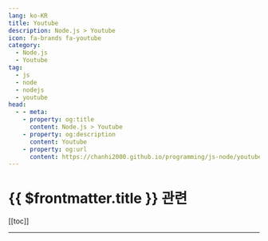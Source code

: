 ```yaml
---
lang: ko-KR
title: Youtube
description: Node.js > Youtube
icon: fa-brands fa-youtube
category: 
  - Node.js
  - Youtube
tag: 
  - js
  - node
  - nodejs
  - youtube
head:
  - - meta:
    - property: og:title
      content: Node.js > Youtube
    - property: og:description
      content: Youtube
    - property: og:url
      content: https://chanhi2000.github.io/programming/js-node/youtube.html
---
```


# {{ $frontmatter.title }} 관련

[[toc]]

---

<MyYouTubeItems jsonName="yu-node.js" /><!-- nodejs-foundation -->
<MyYouTubeItems jsonName="yu-AlgoJS" /><!-- AlgoJS -->
<MyYouTubeItems jsonName="yu-bawad" /><!-- Ben Awad -->
<MyYouTubeItems jsonName="yu-CodingNepal" /><!-- CodingNepal -->
<MyYouTubeItems jsonName="yu-JamesQQuick" /><!-- James Q Quick -->
<MyYouTubeItems jsonName="yu-kevinwwwade" /><!-- Kevin Wade -->
<MyYouTubeItems jsonName="yu-WebDevSimplified" /><!-- Web Dev Simplified -->
<MyYouTubeItems jsonName="yu-codingapple" /><!-- 코딩애플 -->
<MyYouTubeItems jsonName="yu-laithacademy" /><!-- Laith Academy -->
<MyYouTubeItems jsonName="yu-javascriptmastery" /><!-- JavaScript Mastery -->
<MyYouTubeItems jsonName="yu-Fireship" /><!-- Fireship -->
<MyYouTubeItems jsonName="yu-beyondfireship" /><!-- Beyond Fireship -->
<MyYouTubeItems jsonName="yu-DaveGrayTeachesCode" /><!-- Dave Gray -->
<MyYouTubeItems jsonName="yu-WesBos" /><!-- Wes Bos -->
<MyYouTubeItems jsonName="yu-nomadcoders" /><!-- 노마드 코더 Nomad Coders -->
<MyYouTubeItems jsonName="yu-CodingArtist" /><!-- Coding Artist -->
<MyYouTubeItems jsonName="yu-TylerPotts" /><!-- Tyler Potts -->
<MyYouTubeItems jsonName="yu-jherr" /><!-- Jack Herrington -->
<MyYouTubeItems jsonName="yu-brianmmdev" /><!-- Brian Morrison -->
<MyYouTubeItems jsonName="yu-codefactory_official" /><!-- 코드팩토리 -->
<MyYouTubeItems jsonName="yu-ZeroChoTV" /><!-- ZeroCho TV -->
<MyYouTubeItems jsonName="yu-leighhalliday" /><!-- Leigh Halliday -->
<MyYouTubeItems jsonName="yu-VicodeMedia" /><!-- Vicode Media -->
<MyYouTubeItems jsonName="yu-dongbinna" /><!-- 동빈나 -->
<MyYouTubeItems jsonName="yu-MinjunKim" /><!-- Minjun Kim -->
<MyYouTubeItems jsonName="yu-KaizenCodes" /><!-- Kaizen Codes -->
<MyYouTubeItems jsonName="yu-pluralsight" /><!-- Pluralsight -->
<MyYouTubeItems jsonName="yu-CodingTutorials360" /><!-- Dylan Israel -->
<MyYouTubeItems jsonName="yu-AdrianTwarog" /><!-- Adrian Twarog -->
<MyYouTubeItems jsonName="yu-AdamWathan" /><!-- Adam Wathan -->
<MyYouTubeItems jsonName="yu-ReactWithMasoud" /><!-- React with Masoud -->
<MyYouTubeItems jsonName="yu-CodingAddict" /><!-- Coding Addict -->
<MyYouTubeItems jsonName="yu-basarat" /><!-- basarat -->
<MyYouTubeItems jsonName="yu-MichiganTypeScript" /><!-- Michigan TypeScript -->
<MyYouTubeItems jsonName="yu-CodingGarden" /><!-- Coding Garden -->
<MyYouTubeItems jsonName="yu-HiteshChoudharydotcom" /><!-- Hitesh Choudhary -->
<MyYouTubeItems jsonName="yu-pnk" /><!-- Paris Nakita Kejser -->
<MyYouTubeItems jsonName="yu-Tricknology" /><!-- Tricknology -->
<MyYouTubeItems jsonName="yu-codeSTACKr" /><!-- codeSTACKr -->
<MyYouTubeItems jsonName="yu-TraversyMedia" /><!-- Traversy Media -->
<MyYouTubeItems jsonName="yu-learncodeacademy" /><!-- LearnCode.academy -->
<MyYouTubeItems jsonName="yu-codingthesmartway" /><!-- CodingTheSmartWay.com -->
<MyYouTubeItems jsonName="yu-drehimself" /><!-- Andre Madarang -->
<MyYouTubeItems jsonName="yu-AsmrProg" /><!-- AsmrProg -->
<MyYouTubeItems jsonName="yu-Gatsbyjs" /><!-- Gatsby -->
<MyYouTubeItems jsonName="yu-ApolloGraphQL" /><!-- Apollo GraphQL -->
<MyYouTubeItems jsonName="yu-VueConfToronto" /><!-- VueConf -->
<MyYouTubeItems jsonName="yu-IonicFramework" /><!-- Ionic -->
<MyYouTubeItems jsonName="yu-RedStapler_channel" /><!-- Red Stapler -->
<MyYouTubeItems jsonName="yu-dotconferences" /><!-- dotconferences -->
<MyYouTubeItems jsonName="yu-jsconf_" /><!-- JSConf -->
<MyYouTubeItems jsonName="yu-DailyTuition" /><!-- Daily Tuition -->
<MyYouTubeItems jsonName="yu-EdRohDev" /><!-- EdRoh -->
<MyYouTubeItems jsonName="yu-garnattione" /><!-- garnatti one -->
<MyYouTubeItems jsonName="yu-Eduonix" /><!-- Eduonix Learning Solutions -->
<MyYouTubeItems jsonName="yu-jeffrey_codes" /><!-- Jeffrey Codes Javascript -->
<MyYouTubeItems jsonName="yu-DesignCourse" /><!-- DesignCourse -->
<MyYouTubeItems jsonName="yu-AniaKubow" /><!-- Code with Ania Kubów -->
<MyYouTubeItems jsonName="yu-CodeBucks" /><!-- CodeBucks -->
<MyYouTubeItems jsonName="yu-Huntabyte" /><!-- Huntabyte -->
<MyYouTubeItems jsonName="yu-aaeideapro1192" /><!-- AAE IdeaPro -->
<MyYouTubeItems jsonName="yu-ChromeDevs" /><!-- Google Chrome Developers -->
<MyYouTubeItems jsonName="yu-dream-coding" /><!-- 드림코딩 -->
<MyYouTubeItems jsonName="yu-awesomekling" /><!-- Andreas Kling -->
<MyYouTubeItems jsonName="yu-t3dotgg" /><!-- Theo - t3․gg -->
<MyYouTubeItems jsonName="yu-FrontendMasters" /><!-- Frontend Masters -->
<MyYouTubeItems jsonName="yu-joshtriedcoding" /><!-- Josh tried coding -->
<MyYouTubeItems jsonName="yu-thegreat-programmers" /><!-- 개발자의품격 -->
<MyYouTubeItems jsonName="yu-NetNinja" /><!-- The Net Ninja -->
<MyYouTubeItems jsonName="yu-CognitiveSurge" /><!-- Karl Hadwen -->
<MyYouTubeItems jsonName="yu-KentCDodds-vids" /><!-- Kent C. Dodds -->
<MyYouTubeItems jsonName="yu-awesome-coding" /><!-- Awesome -->
<MyYouTubeItems jsonName="yu-envatotuts" /><!-- Envato Tuts+ -->
<MyYouTubeItems jsonName="yu-codewithryan" /><!-- Code With Ryan -->
<MyYouTubeItems jsonName="yu-CodinginPublic" /><!-- Coding in Public -->
<MyYouTubeItems jsonName="yu-sstur" /><!-- Tech Talks with Simon -->
<MyYouTubeItems jsonName="yu-CodingPhase" /><!-- CodingPhase -->
<MyYouTubeItems jsonName="yu-Remix-Run" /><!-- Remix -->
<MyYouTubeItems jsonName="yu-코딩알려주는누나" /><!-- 코딩알려주는누나 -->
<MyYouTubeItems jsonName="yu-Renewedcart" /><!-- Cat Technologies -->
<MyYouTubeItems jsonName="yu-Hyperplexed" /><!-- Hyperplexed -->
<MyYouTubeItems jsonName="yu-FunOfHeuristic" /><!-- Fun Of Heuristic -->
<MyYouTubeItems jsonName="yu-kossiecoder" /><!-- 코지 코더 Kossie Coder -->
<MyYouTubeItems jsonName="yu-user-sq7il2ir1e" /><!-- 5분개발지식 -->
<MyYouTubeItems jsonName="yu-codewiththilaks" /><!-- CodeWithThilakS | CWTS -->
<MyYouTubeItems jsonName="yu-ui5cn" /><!-- UI5 Community Network -->
<MyYouTubeItems jsonName="yu-Skillthrive" /><!-- Skillthrive -->
<MyYouTubeItems jsonName="yu-WillKwan" /><!-- Will Kwan -->
<MyYouTubeItems jsonName="yu-Sweetdev" /><!-- Sweetdev -->
<MyYouTubeItems jsonName="yu-NorfolkDevelopers" /><!-- NorfolkDevelopers -->
<MyYouTubeItems jsonName="yu-codewithbubb" /><!-- Code With Bubb -->
<MyYouTubeItems jsonName="yu-headwayio" /><!-- Headway -->
<MyYouTubeItems jsonName="yu-creativeclue2772" /><!-- Creative Clue -->
<MyYouTubeItems jsonName="yu-FaztTech" /><!-- Fazt -->
<MyYouTubeItems jsonName="yu-GISdonwell" /><!-- GISdonwell -->
<MyYouTubeItems jsonName="yu-ColtSteeleCode" /><!-- Colt Steele -->
<MyYouTubeItems jsonName="yu-JoshuaMorony" /><!-- Joshua Moron -->
<MyYouTubeItems jsonName="yu-adam_la_morre" /><!-- Adam La Morre -->
<MyYouTubeItems jsonName="yu-codingangma" /><!-- 코딩앙마 -->
<MyYouTubeItems jsonName="yu-codewithbro6907" /><!-- CodewithBro -->
<MyYouTubeItems jsonName="yu-TheCodingTrain" /><!-- The Coding Train -->
<MyYouTubeItems jsonName="yu-CodingwithBasir" /><!-- Coding with Basir -->
<MyYouTubeItems jsonName="yu-Sketch2React" /><!-- Sketch2React -->
<MyYouTubeItems jsonName="yu-deno_land" /><!-- Deno -->
<MyYouTubeItems jsonName="yu-developerfilip" /><!-- Developer Filip -->
<MyYouTubeItems jsonName="yu-feconfkorea" /><!-- FEConf Korea -->
<MyYouTubeItems jsonName="yu-arahansame9320" /><!-- arahansa me -->
<MyYouTubeItems jsonName="yu-SakuraDev" /><!-- Sakura Dev -->
<MyYouTubeItems jsonName="yu-aarthificial" /><!-- aarthificial -->
<MyYouTubeItems jsonName="yu-mafiacodes" /><!-- Mafia Codes -->
<MyYouTubeItems jsonName="yu-veryacademy" /><!-- Very Academy -->
<MyYouTubeItems jsonName="yu-ScreenCastsDev" /><!-- ScreenCasts -->
<MyYouTubeItems jsonName="yu-DigitalOcean" /><!-- DigitalOcean -->
<MyYouTubeItems jsonName="yu-jj362choi" /><!-- 옥탑방개발자 -->
<MyYouTubeItems jsonName="yu-alexandrugutan7587" /><!-- Alexandru Gutan -->
<MyYouTubeItems jsonName="yu-TimErmilov" /><!-- Tim Ermilov -->
<MyYouTubeItems jsonName="yu-LearnProgrammingTogether" /><!-- Learn Programming Together -->
<MyYouTubeItems jsonName="yu-gis" /><!-- Основы программирования для географов -->
<MyYouTubeItems jsonName="yu-dannytwlc3666" /><!-- Danny TWLC -->
<MyYouTubeItems jsonName="yu-bostonreact9402" /><!-- Boston React -->
<MyYouTubeItems jsonName="yu-mraible" /><!-- Matt Raible -->
<MyYouTubeItems jsonName="yu-Letsboot" /><!-- letsboot.com -->
<MyYouTubeItems jsonName="yu-jejucodingcamp" /><!-- 제주코딩베이스캠프 -->
<MyYouTubeItems jsonName="yu-javascriptisrael" /><!-- JavaScript Israel -->
<MyYouTubeItems jsonName="yu-CoderOne" /><!-- CoderOne -->
<MyYouTubeItems jsonName="yu-hswolff" /><!-- Harry Wolff -->
<MyYouTubeItems jsonName="yu-user-sg2tt4sk4o" /><!-- 개발 레시피 -->
<MyYouTubeItems jsonName="yu-wcandillon" /><!-- William Candillon -->
<MyYouTubeItems jsonName="yu-reactuikit" /><!-- React-Native by Wilhelm (React-UI-Kit) -->
<MyYouTubeItems jsonName="yu-LearnWebCode" /><!-- LearnWebCode -->
<MyYouTubeItems jsonName="yu-webstoryboy" /><!-- webstoryboy -->
<MyYouTubeItems jsonName="yu-huakun" /><!-- Huakun -->
<MyYouTubeItems jsonName="yu-codingwithjustin7995" /><!-- Justin Brooks -->
<MyYouTubeItems jsonName="yu-SyncfusionInc" /><!-- Syncfusion, Inc -->
<MyYouTubeItems jsonName="yu-ChrisCourses" /><!-- Chris Courses -->
<MyYouTubeItems jsonName="yu-codingmoon" /><!-- 코딩문codingmoon -->
<MyYouTubeItems jsonName="yu-gisdeveloper" /><!-- GIS DEVELOPER -->
<MyYouTubeItems jsonName="yu-ethanniser" /><!-- Ethan Niser -->
<MyYouTubeItems jsonName="yu-BoostMyTool" /><!-- BoostMyTool -->
<MyYouTubeItems jsonName="yu-andrewjosephmead1" /><!-- Andrew Mead -->
<MyYouTubeItems jsonName="yu-tapasadhikary" /><!-- tapaScript by Tapas Adhikary -->
<MyYouTubeItems jsonName="yu-WesDoyle" /><!-- Wes Doyle -->
<MyYouTubeItems jsonName="yu-thewilltejeda" /><!-- Will Tejeda -->
<MyYouTubeItems jsonName="yu-learnpratap" /><!-- Learn with Pratap -->
<MyYouTubeItems jsonName="yu-coffeecodecreate" /><!-- Coffee Code Create -->
<MyYouTubeItems jsonName="yu-codonelearn" /><!-- Codone -->
<MyYouTubeItems jsonName="yu-perfectbase" /><!-- Ravi - Perfect Base -->
<MyYouTubeItems jsonName="yu-NerdCademyDev" /><!-- NerdCademy -->
<MyYouTubeItems jsonName="yu-blogcreator6109" /><!-- 블로그 크리에이터 -->
<MyYouTubeItems jsonName="yu-jahiddev" /><!-- Jahid Anowar -->
<MyYouTubeItems jsonName="yu-Pentacode" /><!-- Pentacode -->
<MyYouTubeItems jsonName="yu-bugbytes3923" /><!-- BugBytes -->
<MyYouTubeItems jsonName="yu-huxnwebdev" /><!-- HuXn WebDev -->
<MyYouTubeItems jsonName="yu-harkirat1" /><!-- Harkirat Singh -->
<MyYouTubeItems jsonName="yu-codewithguillaume" /><!-- CodewithGuillaume -->
<MyYouTubeItems jsonName="yu-JakePomperada" /><!-- Jake Pomperada -->
<MyYouTubeItems jsonName="yu-testerstalk" /><!-- Testers Talk -->
<MyYouTubeItems jsonName="yu-with-neighbors" /><!-- 이웃팔촌 -->
<MyYouTubeItems jsonName="yu-codegeek9098" /><!-- Code Geek -->
<MyYouTubeItems jsonName="yu-slowcoding" /><!-- Slow Coding -->
<MyYouTubeItems jsonName="yu-1BestCsharpblog" /><!-- 1BestCsharp blog -->
<MyYouTubeItems jsonName="yu-code_name_sagang" /><!-- 사강코딩 -->
<MyYouTubeItems jsonName="yu-SoftwareDaily" /><!-- Software Daily -->
<MyYouTubeItems jsonName="yu-UiBrainsTechnologies" /><!-- UiBrains Technologies -->
<MyYouTubeItems jsonName="yu-fullstacktalks" /><!-- Full Stack Talks -->
<MyYouTubeItems jsonName="yu-FullQueueDeveloper" /><!-- Full Queue Developer -->
<MyYouTubeItems jsonName="yu-DavidWhitneycouk" /><!-- David Whitney -->
<MyYouTubeItems jsonName="yu-blondiebytes" /><!-- blondiebytes -->
<MyYouTubeItems jsonName="yu-asaprogrammer_" /><!-- As a Programmer -->
<MyYouTubeItems jsonName="yu-VincentLabStudio" /><!-- Vincent Lab -->
<MyYouTubeItems jsonName="yu-Huntabyte" /><!-- Huntabyte -->
<MyYouTubeItems jsonName="yu-mattpocockuk" /><!-- Matt Pocock -->
<MyYouTubeItems jsonName="yu-ajudmeister" /><!-- Andreas Jud -->
<MyYouTubeItems jsonName="yu-hobbyMett" /><!-- 코딩하는오후 -->
<MyYouTubeItems jsonName="yu-FED-RF2023-yg9fv" /><!-- 탐쌤 FED-RF 2023 과정 -->
<MyYouTubeItems jsonName="yu-user-mg8kt9go7z" /><!-- 모던애자일팀 -->
<MyYouTubeItems jsonName="yu-yangdongjun" /><!-- 양동준 Yang DongJun -->
<MyYouTubeItems jsonName="yu-TomDoesTech" /><!-- TomDoesTech -->
<MyYouTubeItems jsonName="yu-LachlanMiller" /><!-- Lachlan Miller -->
<MyYouTubeItems jsonName="yu-codeboba" /><!-- Code Boba -->
<MyYouTubeItems jsonName="yu-maximilian-schwarzmueller" /><!-- Maximilian Schwarzmüller -->
<MyYouTubeItems jsonName="yu-frontendfyi" /><!-- Frontend FYI -->
<MyYouTubeItems jsonName="yu-JsKIM_0_0" /><!-- 김종상 -->
<MyYouTubeItems jsonName="yu-TimCarambat" /><!-- Tim Carambat -->
<MyYouTubeItems jsonName="yu-effect-ts" /><!-- Effect | TypeScript at Scale -->
<MyYouTubeItems jsonName="yu-NizzyABI" /><!-- Nizzy -->
<MyYouTubeItems jsonName="yu-mduniv" /><!-- 마플개발대학 -->
<MyYouTubeItems jsonName="yu-nickytonline" /><!-- Nick Taylor -->
<MyYouTubeItems jsonName="yu-InputOutputCampus" /><!-- Input Output Campus -->
<MyYouTubeItems jsonName="yu-encoredev" /><!-- Encore -->
<MyYouTubeItems jsonName="yu-SoftwareDeveloperDiaries" /><!-- Software Developer Diaries -->
<MyYouTubeItems jsonName="yu-activenode" /><!-- activenode -->
<MyYouTubeItems jsonName="yu-dangreenheck" /><!-- Dan Greenheck -->
<MyYouTubeItems jsonName="yu-JSWORLDConference" /><!-- JSWORLD Conference -->
<MyYouTubeItems jsonName="yu-askpext" /><!-- PEXT -->

<TagLinks />